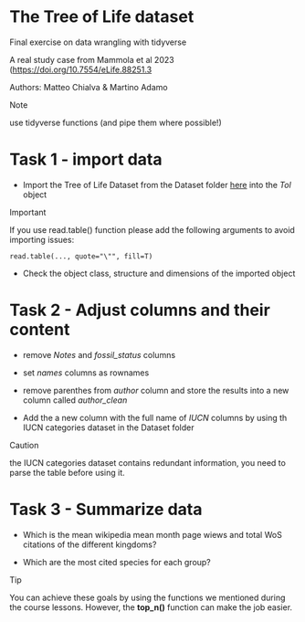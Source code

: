 # The Tree of Life dataset
Final exercise on data wrangling with tidyverse

A real study case from Mammola et al 2023 (https://doi.org/10.7554/eLife.88251.3

Authors: Matteo Chialva & Martino Adamo

> [!NOTE]
> use tidyverse functions (and pipe them where possible!)

# Task 1 - import data
- Import the Tree of Life Dataset from the Dataset folder [here](https://raw.githubusercontent.com/mchialva/PhDToolbox2024/main/Datasets/tree_of_life/SampleTREE_TraitCompiled.csv) into the *Tol* object

> [!IMPORTANT]
> If you use read.table() function please add the following arguments to avoid importing issues:
```
read.table(..., quote="\"", fill=T)
```
- Check the object class, structure and dimensions of the imported object

# Task 2 - Adjust columns and their content
- remove *Notes* and *fossil_status* columns

- set *names* columns as rownames

- remove parenthes from *author* column and store the results into a new column called *author_clean*

- Add the a new column with the full name of *IUCN* columns by using th IUCN categories dataset in the Dataset folder

> [!CAUTION]
> the IUCN categories dataset contains redundant information, you need to parse the table before using it.

# Task 3 - Summarize data

- Which is the mean wikipedia mean month page wiews and total WoS citations of the different kingdoms?

- Which are the most cited species for each group?

> [!TIP]
> You can achieve these goals by using the functions we mentioned during the course lessons.
> However, the **top_n()** function can make the job easier.




